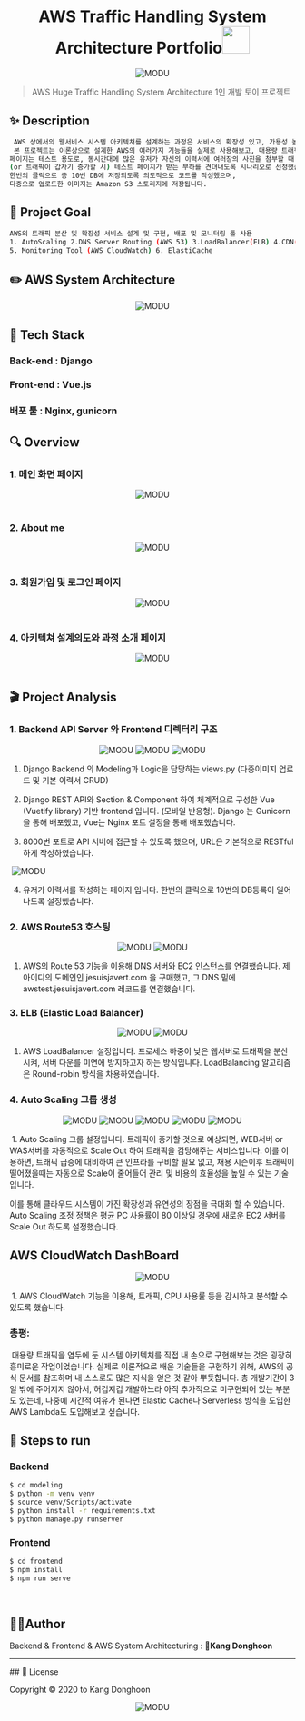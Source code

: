 <h1 align="center">AWS Traffic Handling System Architecture Portfolio<img src="https://raw.githubusercontent.com/MartinHeinz/MartinHeinz/master/wave.gif" width="48px"></h1>
<p>
</p>

<center>
    <img src="./README.assets/logo.png" alt="MODU"/>
</center>

> AWS Huge Traffic Handling System Architecture 1인 개발 토이 프로젝트



## ✨ Description

```sh
 AWS 상에서의 웹서비스 시스템 아키텍처를 설계하는 과정은 서비스의 확장성 있고, 가용성 높은 운영 여건을 마련하기 위해 필수적입니다.
 본 프로젝트는 이론상으로 설계한 AWS의 여러가지 기능들을 실제로 사용해보고, 대용량 트래픽을 대처하는 고가용성의 시스템 아키텍쳐를 구축하고, 실제로 배포해보고, 모니터링툴을 사용해서 시스템이 잘 작동하는지 확인해보기 위함입니다.
페이지는 테스트 용도로, 동시간대에 많은 유저가 자신의 이력서에 여러장의 사진을 첨부할 때
(or 트래픽이 갑자기 증가할 시) 테스트 페이지가 받는 부하를 견뎌내도록 시나리오로 선정했습니다.
한번의 클릭으로 총 10번 DB에 저장되도록 의도적으로 코드를 작성했으며,
다중으로 업로드한 이미지는 Amazon S3 스토리지에 저장됩니다.
```



## :pushpin: Project Goal

```sh
AWS의 트래픽 분산 및 확장성 서비스 설계 및 구현, 배포 및 모니터링 툴 사용
1. AutoScaling 2.DNS Server Routing (AWS 53) 3.LoadBalancer(ELB) 4.CDN(Cloudfront)
5. Monitoring Tool (AWS CloudWatch) 6. ElastiCache
```



## :pencil2:  AWS System Architecture

<center>
    <img src="./README.assets/sli0.png" alt="MODU"  align="center"/>
</center>

## :wrench: Tech Stack

### 	Back-end : Django

### 	Front-end : Vue.js

### 	배포 툴 : Nginx, gunicorn



## :mag: Overview

### 1. 메인 화면 페이지

<center>
    <img src="./README.assets/1.png" alt="MODU"/>
</center>
<br>

### 2. About me

<center>
    <img src="./README.assets/2.png" alt="MODU"/>
</center>


<br>

### 3. 회원가입 및 로그인 페이지

<center>
    <img src="./README.assets/3.png" alt="MODU"/>
</center>

<br>

### 4. 아키텍쳐 설계의도와 과정 소개 페이지

<center>
    <img src="./README.assets/4.png" alt="MODU"/>
</center>
<br>



## 🎬 Project Analysis

### 1. Backend API Server 와 Frontend 디렉터리 구조

<center>
    <img src="./README.assets/sl0.png" zoom="50%" alt="MODU"/>
    <img src="./README.assets/sl3.png" zoom="50%" alt="MODU"/>
    <img src="./README.assets/sl4.png" zoom="50%" alt="MODU"/>
</center>

1. Django Backend 의 Modeling과 Logic을 담당하는 views.py  (다중이미지 업로드 및 기본 이력서 CRUD)

2. Django REST API와 Section & Component 하여 체계적으로 구성한 Vue (Vuetify library) 기반 frontend 입니다. (모바일 반응형). Django 는 Gunicorn을 통해 배포했고, Vue는 Nginx 포트 설정을 통해 배포했습니다. 
3. 8000번 포트로 API 서버에 접근할 수 있도록 했으며, URL은 기본적으로 RESTful 하게 작성하였습니다.

​    <img src="./README.assets/slide123.png" zoom="50%" alt="MODU"/>

4. 유저가 이력서를 작성하는 페이지 입니다. 한번의 클릭으로 10번의 DB등록이 일어나도록 설정했습니다.

### 2. AWS Route53 호스팅

<center>
    <img src="./README.assets/sli10.png" alt="MODU"/>
    <img src="./README.assets/sli11.png" alt="MODU"/>
</center>

1. AWS의 Route 53 기능을 이용해 DNS 서버와 EC2 인스턴스를 연결했습니다. 제 아이디의 도메인인 jesuisjavert.com 을 구매했고, 그 DNS 밑에 awstest.jesuisjavert.com 레코드를 연결했습니다. 

### 3. ELB (Elastic Load Balancer)

<center>
    <img src="./README.assets/newsl1.png" alt="MODU"/>
    <img src="./README.assets/newsl3.png" alt="MODU"/>
</center>

1. AWS LoadBalancer 설정입니다. 프로세스 하중이 낮은 웹서버로 트래픽을 분산 시켜, 서버 다운를 미연에 방지하고자 하는 방식입니다.  LoadBalancing 알고리즘은 Round-robin 방식을 차용하였습니다.



### 4. Auto Scaling 그룹 생성

<center>
    <img src="./README.assets/newsl4.png" alt="MODU"/>
    <img src="./README.assets/newsl5.png" alt="MODU"/>
    <img src="./README.assets/newsl6.png" alt="MODU"/>
    <img src="./README.assets/newsl8.png" alt="MODU"/>
    <img src="./README.assets/newsl9.png" alt="MODU"/>
</center>

​	1. Auto Scaling 그룹 설정입니다. 트래픽이 증가할 것으로 예상되면, WEB서버 or WAS서버를 자동적으로 Scale Out 하여 트래픽을 감당해주는 서비스입니다. 이를 이용하면, 트래픽 급증에 대비하여 큰 인프라를 구비할 필요 없고, 채용 시즌이후 트래픽이 떨어졌을때는 자동으로 Scale이 줄어들어 관리 및 비용의 효율성을 높일 수 있는 기술입니다. <br>

 이를 통해 클라우드 시스템이 가진 확장성과 유연성의 장점을 극대화 할 수 있습니다.  Auto Scaling 조정 정책은 평균 PC 사용률이 80 이상일 경우에 새로운 EC2 서버를 Scale Out 하도록 설정했습니다.



## AWS CloudWatch DashBoard

<center>
    <img src="./README.assets/slide.png" alt="MODU"/>
</center>

​     1.  AWS CloudWatch 기능을 이용해, 트래픽, CPU 사용률 등을 감시하고 분석할 수 있도록 했습니다.<br>

### 총평:

​      대용량 트래픽을 염두에 둔 시스템 아키텍처를 직접 내 손으로 구현해보는 것은 굉장히 흥미로운 작업이었습니다. 실제로 이론적으로 배운 기술들을 구현하기 위해, AWS의 공식 문서를 참조하며 내 스스로도 많은 지식을 얻은 것 같아 뿌듯합니다. 총 개발기간이 3일 밖에 주어지지 않아서, 허겁지겁 개발하느라 아직 추가적으로 미구현되어 있는 부분도 있는데, 나중에 시간적 여유가 된다면 Elastic Cache나 Serverless 방식을 도입한 AWS Lambda도 도입해보고 싶습니다.



## :runner: Steps to run

### Backend

```bash
$ cd modeling
$ python -m venv venv
$ source venv/Scripts/activate
$ python install -r requirements.txt
$ python manage.py runserver
```

### Frontend

```bash
$ cd frontend
$ npm install
$ npm run serve
```

<br>

## 🤼‍♂️Author

Backend & Frontend & AWS System Architecturing : 🐯**Kang Donghoon**

<hr>
## 📝 License

Copyright © 2020  to Kang Donghoon  <br>

<center>
    <img src="./README.assets/logo.png" alt="MODU"/>
</center>